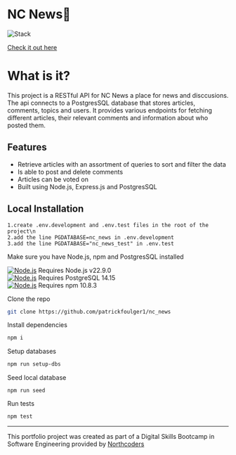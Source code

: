 # NC News📰

![Stack](https://skillicons.dev/icons?i=js,nodejs,postgres,)

[Check it out here](https://nc-news-ttql.onrender.com/api)

# What is it?

This project is a RESTful API for NC News a place for news and disccusions. The api connects to a PostgresSQL database that stores articles, comments, topics and users. It provides various endpoints for fetching different articles, their relevant comments and information about who posted them.

## Features

- Retrieve articles with an assortment of queries to sort and filter the data
- Is able to post and delete comments
- Articles can be voted on
- Built using Node.js, Express.js and PostgresSQL

## Local Installation

```
1.create .env.development and .env.test files in the root of the project\n
2.add the line PGDATABASE=nc_news in .env.development
3.add the line PGDATABASE="nc_news_test" in .env.test
```

Make sure you have Node.js, npm and PostgresSQL installed

[![Node.js](https://skillicons.dev/icons?i=nodejs)](https://nodejs.org/en/download) Requires Node.js v22.9.0  
[![Node.js](https://skillicons.dev/icons?i=postgres)](https://www.postgresql.org/download/) Requires PostgreSQL 14.15  
[![Node.js](https://skillicons.dev/icons?i=npm)](https://docs.npmjs.com/downloading-and-installing-node-js-and-npm) Requires npm 10.8.3

Clone the repo

```sh
git clone https://github.com/patrickfoulger1/nc_news
```

Install dependencies

```sh
npm i
```

Setup databases

```sh
npm run setup-dbs
```

Seed local database

```
npm run seed
```

Run tests

```sh
npm test
```

---

This portfolio project was created as part of a Digital Skills Bootcamp in Software Engineering provided by [Northcoders](https://northcoders.com/)
